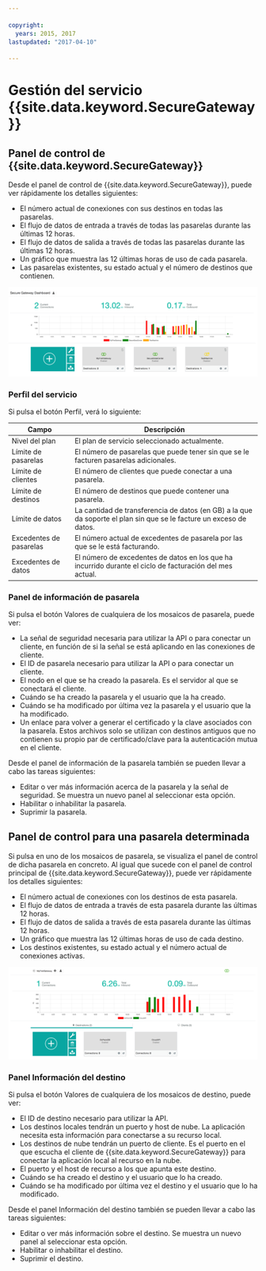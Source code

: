```yaml
---

copyright:
  years: 2015, 2017
lastupdated: "2017-04-10"

---
```


# Gestión del servicio {{site.data.keyword.SecureGateway}}

## Panel de control de {{site.data.keyword.SecureGateway}}
Desde el panel de control de {{site.data.keyword.SecureGateway}}, puede ver rápidamente los detalles siguientes:

- El número actual de conexiones con sus destinos en todas las pasarelas.
- El flujo de datos de entrada a través de todas las pasarelas durante las últimas 12 horas.
- El flujo de datos de salida a través de todas las pasarelas durante las últimas 12 horas.
- Un gráfico que muestra las 12 últimas horas de uso de cada pasarela.
- Las pasarelas existentes, su estado actual y el número de destinos que contienen.

![Panel de control de {{site.data.keyword.SecureGateway}} con uso](./images/dashboardUsage.png?raw=true "Panel de control de {{site.data.keyword.SecureGateway}} con uso")

### Perfil del servicio
Si pulsa el botón Perfil, verá lo siguiente:

Campo | Descripción
-- | --
Nivel del plan | El plan de servicio seleccionado actualmente.
Límite de pasarelas | El número de pasarelas que puede tener sin que se le facturen pasarelas adicionales.
Límite de clientes | El número de clientes que puede conectar a una pasarela.
Límite de destinos | El número de destinos que puede contener una pasarela.
Límite de datos | La cantidad de transferencia de datos (en GB) a la que da soporte el plan sin que se le facture un exceso de datos.
Excedentes de pasarelas | El número actual de excedentes de pasarela por las que se le está facturando.
Excedentes de datos | El número de excedentes de datos en los que ha incurrido durante el ciclo de facturación del mes actual.

### Panel de información de pasarela
Si pulsa el botón Valores de cualquiera de los mosaicos de pasarela, puede ver:

- La señal de seguridad necesaria para utilizar la API o para conectar un cliente, en función de si la señal se está aplicando en las conexiones de cliente.
- El ID de pasarela necesario para utilizar la API o para conectar un cliente.
- El nodo en el que se ha creado la pasarela.  Es el servidor al que se conectará el cliente.
- Cuándo se ha creado la pasarela y el usuario que la ha creado.
- Cuándo se ha modificado por última vez la pasarela y el usuario que la ha modificado.
- Un enlace para volver a generar el certificado y la clave asociados con la pasarela.  Estos archivos solo se utilizan con destinos antiguos que no contienen su propio par de certificado/clave para la autenticación mutua en el cliente.

Desde el panel de información de la pasarela también se pueden llevar a cabo las tareas siguientes:

- Editar o ver más información acerca de la pasarela y la señal de seguridad.  Se muestra un nuevo panel al seleccionar esta opción.
- Habilitar o inhabilitar la pasarela.
- Suprimir la pasarela.

## Panel de control para una pasarela determinada
Si pulsa en uno de los mosaicos de pasarela, se visualiza el panel de control de dicha pasarela en concreto.  Al igual que sucede con el panel de control principal de {{site.data.keyword.SecureGateway}}, puede ver rápidamente los detalles siguientes:

- El número actual de conexiones con los destinos de esta pasarela.
- El flujo de datos de entrada a través de esta pasarela durante las últimas 12 horas.
- El flujo de datos de salida a través de esta pasarela durante las últimas 12 horas.
- Un gráfico que muestra las 12 últimas horas de uso de cada destino.
- Los destinos existentes, su estado actual y el número actual de conexiones activas.

![Panel de control de una pasarela en concreto](./images/viewGateway.png?raw=true "Panel de control de una pasarela en concreto")

### Panel Información del destino
Si pulsa el botón Valores de cualquiera de los mosaicos de destino, puede ver:

- El ID de destino necesario para utilizar la API.
- Los destinos locales tendrán un puerto y host de nube.  La aplicación necesita esta información para conectarse a su recurso local.
- Los destinos de nube tendrán un puerto de cliente.  Es el puerto en el que escucha el cliente de {{site.data.keyword.SecureGateway}} para conectar la aplicación local al recurso en la nube.
- El puerto y el host de recurso a los que apunta este destino.
- Cuándo se ha creado el destino y el usuario que lo ha creado.
- Cuándo se ha modificado por última vez el destino y el usuario que lo ha modificado.

Desde el panel Información del destino también se pueden llevar a cabo las tareas siguientes:

- Editar o ver más información sobre el destino.  Se muestra un nuevo panel al seleccionar esta opción.
- Habilitar o inhabilitar el destino.
- Suprimir el destino.
